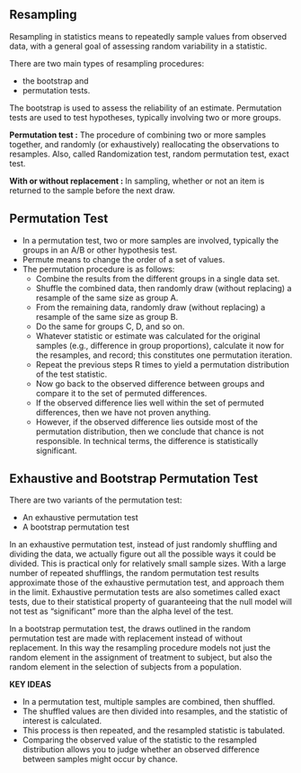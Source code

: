 ## Resampling

Resampling in statistics means to repeatedly sample values from observed data, with a general goal of assessing random variability in a statistic.

There are two main types of resampling procedures: 
- the bootstrap and 
- permutation tests. 

The bootstrap is used to assess the reliability of an estimate. Permutation tests are used to test hypotheses, typically involving two or more groups.

**Permutation test :** The procedure of combining two or more samples together, and randomly (or exhaustively) reallocating the observations to resamples. Also, called Randomization test, random permutation test, exact test.

**With or without replacement :** In sampling, whether or not an item is returned to the sample before the next draw.

## Permutation Test
- In a permutation test, two or more samples are involved, typically the groups in an A/B or other hypothesis test. 
- Permute means to change the order of a set of values. 
- The permutation procedure is as follows:
  - Combine the results from the different groups in a single data set.
  - Shuffle the combined data, then randomly draw (without replacing) a resample of the same size as group A.
  - From the remaining data, randomly draw (without replacing) a resample of the same size as group B.
  - Do the same for groups C, D, and so on.
  - Whatever statistic or estimate was calculated for the original samples (e.g., difference in group proportions), calculate it now for the resamples, and record; this constitutes one permutation iteration.
  - Repeat the previous steps R times to yield a permutation distribution of the test statistic.
  - Now go back to the observed difference between groups and compare it to the set of permuted differences. 
  - If the observed difference lies well within the set of permuted differences, then we have not proven anything.
  - However, if the observed difference lies outside most of the permutation distribution, then we conclude that chance is not responsible. In technical terms, the difference is statistically significant.
  
  

## Exhaustive and Bootstrap Permutation Test

There are two variants of the permutation test:
- An exhaustive permutation test
- A bootstrap permutation test

In an exhaustive permutation test, instead of just randomly shuffling and dividing the data, we actually figure out all the possible ways it could be divided. This is practical only for relatively small sample sizes. With a large number of repeated shufflings, the random permutation test results approximate those of the exhaustive permutation test, and approach them in the limit. Exhaustive permutation tests are also sometimes called exact tests, due to their statistical property of guaranteeing that the null model will not test as “significant” more than the alpha level of the test.

In a bootstrap permutation test, the draws outlined in the random permutation test are made with replacement instead of without replacement. In this way the resampling procedure models not just the random element in the assignment of treatment to subject, but also the random element in the selection of subjects from a population.


**KEY IDEAS**
- In a permutation test, multiple samples are combined, then shuffled.
- The shuffled values are then divided into resamples, and the statistic of interest is calculated.
- This process is then repeated, and the resampled statistic is tabulated.
- Comparing the observed value of the statistic to the resampled distribution allows you to judge whether an observed difference between samples might occur by chance.


